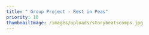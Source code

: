 ```yaml
---
title: " Group Project - Rest in Peas"
priority: 10
thumbnailImage: /images/uploads/storybeatscomps.jpg
---
```

